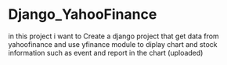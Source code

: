 # Django_YahooFinance
in this project i want to Create a django project that get data from yahoofinance and use yfinance module
to diplay chart and stock information such as event and report in the chart
(uploaded)

